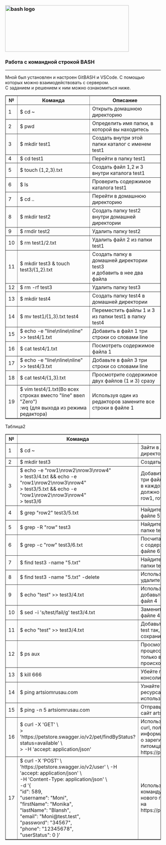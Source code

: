 
### <img src="https://upload.wikimedia.org/wikipedia/commons/thumb/8/82/Gnu-bash-logo.svg/2560px-Gnu-bash-logo.svg.png" title="bash logo" alt="bash logo" width="400" height="150"/> 
### Работа с командной строкой BASH
<hr>
Мной был установлен и настроен GitBASH и VSCode. С помощью которых можно взаимодействовать с сервером.<br>
 С заданием и решением к ним можно ознакомиться ниже.



<body>
<table border="1">
  <tr><th>№</th><th>Команда</th><th>Описание</th></tr>
  <tr><td>1</td><td>$ cd ~</td><td>Открыть домашнюю директорию</td></tr>
  <tr><td>2</td><td>$ pwd</td><td>Определить имя папки, в которой вы находитесь</td></tr>
  <tr><td>3</td><td>$ mkdir test1</td><td>Создать внутри этой папки каталог с именем test1</td></tr>
  <tr><td>4</td><td>$ cd test1</td><td>Перейти в папку test1</td></tr>
  <tr><td>5</td><td>$ touch {1,2,3}.txt</td><td>Создать файл 1,2 и 3 внутри каталога test1</td></tr>
  <tr><td>6</td><td>$ ls</td><td>Проверить содержимое каталога test1</td></tr>
  <tr><td>7</td><td>$ cd ..</td><td>Перейти в домашнюю директорию</td></tr>
  <tr><td>8</td><td>$ mkdir test2</td><td>Создать папку test2 внутри домашней директории</td></tr>
  <tr><td>9</td><td>$ rmdir test2</td><td>Удалить папку test2</td></tr>
  <tr><td>10</td><td>$ rm test1/2.txt</td><td>Удалить файл 2 из папки test1</td></tr>
  <tr><td>11</td><td>$ mkdir test3 & touch test3/{1,2}.txt</td><td>Создать папку в домашней директории test3<br> и добавить в нее два файла</td></tr>
  <tr><td>12</td><td>$ rm -rf test3</td><td>Удалить папку test3</td></tr>
  <tr><td>13</td><td>$ mkdir test4</td><td>Создать папку test4 в домашней директории</td></tr>
  <tr><td>14</td><td>$ mv test1/{1,3}.txt test4</td><td>Переместить файлы 1 и 3 из папки test1 в папку test4</td></tr>
  <tr><td>15</td><td>$ echo -e "line\nline\nline" >> test4/1.txt</td><td>Добавить в файл 1 три строки со словами line</td></tr>
  <tr><td>16</td><td>$ cat test4/1.txt</td><td>Посмотреть содержимое файла 1</td></tr>
  <tr><td>17</td><td>$ echo -e "line\nline\nline" >> test4/3.txt</td><td>Добавьте в файл 3 три строки со словами line</td></tr>
  <tr><td>18</td><td>$ cat test4/{1,3}.txt</td><td>Просмотрите содержимое двух файлов (1 и 3) сразу</td></tr>
  <tr><td>19</td><td>$ vim test4/1.txt(Во всех строках вместо "line" ввел "Zero")<br>:wq (для выхода из режима редактора)</td><td>Используя один из редакторов замените все строки в файле 1</td></tr>

</table>



Таблица2
<body>
<table border="1">
  <tr><th>№</th><th>Команда</th><th>Описание</th></tr>
  <tr><td>1</td><td>$ cd ~</td><td>Зайти в домашнюю директорию</td></tr>
  <tr><td>2</td><td>$ mkdir test3</td><td>Создать папку test3</td></tr>
  <tr><td>3</td><td>$ echo -e "row1\nrow2\nrow3\nrow4" <br>
  > test3/4.txt && echo -e "row1\nrow2\nrow3\nrow4" <br>
  > test3/5.txt && echo -e "row1\nrow2\nrow3\nrow4" <br>
  > test3/6</td><td>Добавить в папку test3 три файла 4, 5 и 6,<br> в каждом из которых должно быть по 4 строки row1, row2, row3, row4</td></tr>
  <tr><td>4</td><td>$ grep "row2" test3/5.txt</td><td>Найдите строку row2 в файле 5</td></tr>
  <tr><td>5</td><td>$ grep -R "row" test3</td><td>Найдите строку row в папке test3</td></tr>
  <tr><td>6</td><td>$ grep -c "row" test3/6.txt</td><td>Посчитайте сколько строк с содержимым row в файле 6</td></tr>
  <tr><td>7</td><td>$ find test3 -name "5.txt"</td><td>Найдите файл 5 внутри папки test3</td></tr>
  <tr><td>8</td><td>$ find test3 -name "5.txt" -delete</td><td>Используя команду find, удалите файл 5</td></tr>
  <tr><td>9</td><td>$ echo "test" >> test3/4.txt</td><td>Используя команду echo, добавьте слово test в файл 4</td></tr>
  <tr><td>10</td><td>$ sed  -i 's/test/fail/g' test3/4.txt</td><td>Замените слово test в файле 4 на fail</td></tr>
  <tr><td>11</td><td>$ echo  "test" >> test3/4.txt</td><td>Добавьте в файл 4 слово test так, чтобы сохранилось содержимое</td></tr>
  <tr><td>12</td><td>$ ps aux</td><td>Просмотрите все процессы для юзеров не <br>только в консоли, которые происходят в системе</td></tr>
  <tr><td>13</td><td>$ kill 666</td><td>Убейте процесс 666 в консоли</td></tr>
  <tr><td>14</td><td>$ ping artsiomrusau.com</td><td>Узнайте доступность ресурса artsiomrusau.com, используя ping</td></tr>
  <tr><td>15</td><td>$ ping -n 5 artsiomrusau.com</td><td>Отправьте 5 пакетов на сайт artsiomrusau.com</td></tr>
  <tr><td>16</td><td>$  curl -X 'GET' \<br>
	>   'https://petstore.swagger.io/v2/pet/findByStatus?status=available' \<br>
	>   -H 'accept: application/json'</td><td>Используя GET и команду curl, получите информацию<br> о зарегистрированных питомцах на https://petstore.swagger.io/</td></tr>
  <tr><td>17</td><td>$ curl -X 'POST' \
  'https://petstore.swagger.io/v2/user' \
  -H 'accept: application/json' \<br>
  -H 'Content-Type: application/json' \<br>
  -d '{<br>
  "id": 589,<br>
  "username": "Moni",<br>
  "firstName": "Monika",<br>
  "lastName": "Blansh",<br>
  "email": "Moni@test.test",<br>
  "password": "34567",<br>
  "phone": "12345678",<br>
  "userStatus": 0
}'</td><td>Используя POST и команду curl, создайте нового пользователя<br> на https://petstore.swagger.io/</td></tr>
  </table>
